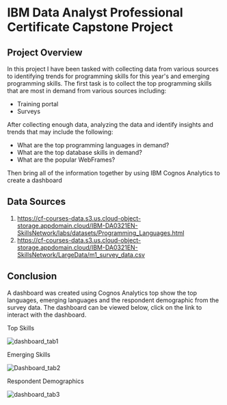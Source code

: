 # IBM Data Analyst Professional Certificate Capstone Project
## Project Overview
In this project I  have been tasked with collecting data from various sources to identifying trends for programming skills for this year's and emerging programming skills. The first task is to collect the top programming skills that are most in demand from various sources including:
<ul>
  <li>Training portal</li>
  <li>Surveys</li>
</ul>
After collecting enough data, analyzing the data and identify insights and trends that may include the following:
<ul>
  <li>What are the top programming languages in demand?</li>
  <li>What are the top database skills in demand?</li>
  <li>What are the popular WebFrames?</li>
</ul>
Then bring all of the information together by using  IBM Cognos Analytics to create a dashboard

## Data Sources
1. https://cf-courses-data.s3.us.cloud-object-storage.appdomain.cloud/IBM-DA0321EN-SkillsNetwork/labs/datasets/Programming_Languages.html
2. https://cf-courses-data.s3.us.cloud-object-storage.appdomain.cloud/IBM-DA0321EN-SkillsNetwork/LargeData/m1_survey_data.csv

## Conclusion
A dashboard was created using Cognos Analytics top show the top languages, emerging languages and the respondent demographic from the survey data.
The dashboard can be viewed below, click on the link to interact with the dashboard.

Top Skills

![dashboard_tab1](https://github.com/Promiz10/IBM-Data-Analyst-Capstone-Project/assets/139330928/69581a23-c2f5-4773-8512-2d1231d68f4d)

Emerging Skills

![Dashboard_tab2](https://github.com/Promiz10/IBM-Data-Analyst-Capstone-Project/assets/139330928/468f39aa-6b68-4d4c-bb81-f05e62f1c2ed)

Respondent Demographics

![dashboard_tab3](https://github.com/Promiz10/IBM-Data-Analyst-Capstone-Project/assets/139330928/663e3fdd-7cf4-4d65-8ef5-d7ed8439b5cb)

